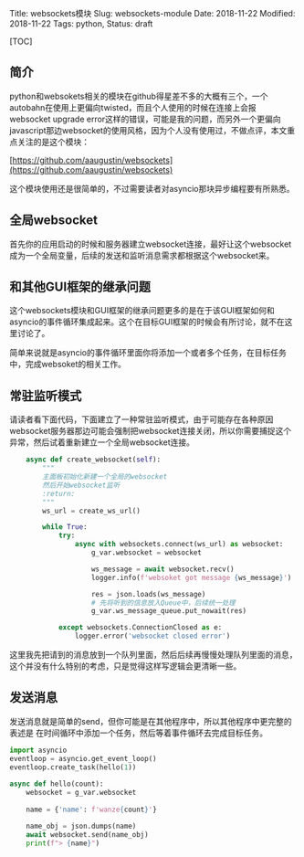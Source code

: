Title: websockets模块
Slug: websockets-module
Date: 2018-11-22
Modified: 2018-11-22
Tags:  python,
Status: draft



[TOC]


## 简介

python和websokets相关的模块在github得星差不多的大概有三个，一个autobahn在使用上更偏向twisted，而且个人使用的时候在连接上会报websocket upgrade error这样的错误，可能是我的问题，而另外一个更偏向javascript那边websocket的使用风格，因为个人没有使用过，不做点评，本文重点关注的是这个模块：

[https://github.com/aaugustin/websockets](https://github.com/aaugustin/websockets)

这个模块使用还是很简单的，不过需要读者对asyncio那块异步编程要有所熟悉。

## 全局websocket

首先你的应用启动的时候和服务器建立websocket连接，最好让这个websocket成为一个全局变量，后续的发送和监听消息需求都根据这个websocket来。



## 和其他GUI框架的继承问题

这个websockets模块和GUI框架的继承问题更多的是在于该GUI框架如何和asyncio的事件循环集成起来。这个在目标GUI框架的时候会有所讨论，就不在这里讨论了。

简单来说就是asyncio的事件循环里面你将添加一个或者多个任务，在目标任务中，完成websoket的相关工作。



## 常驻监听模式

请读者看下面代码，下面建立了一种常驻监听模式，由于可能存在各种原因websocket服务器那边可能会强制把websocket连接关闭，所以你需要捕捉这个异常，然后试着重新建立一个全局websocket连接。

```python
    async def create_websocket(self):
        """
        主面板初始化新建一个全局的websocket
        然后开始websocket监听
        :return:
        """
        ws_url = create_ws_url()

        while True:
            try:
                async with websockets.connect(ws_url) as websocket:
                    g_var.websocket = websocket

                    ws_message = await websocket.recv()
                    logger.info(f'websoket got message {ws_message}')

                    res = json.loads(ws_message)
                    # 先将听到的信息放入Queue中，后续统一处理
                    g_var.ws_message_queue.put_nowait(res)

            except websockets.ConnectionClosed as e:
                logger.error('websocket closed error')
```

这里我先把请到的消息放到一个队列里面，然后后续再慢慢处理队列里面的消息，这个并没有什么特别的考虑，只是觉得这样写逻辑会更清晰一些。



## 发送消息

发送消息就是简单的send，但你可能是在其他程序中，所以其他程序中更完整的表述是 在时间循环中添加一个任务，然后等着事件循环去完成目标任务。

```python
import asyncio
eventloop = asyncio.get_event_loop()
eventloop.create_task(hello(1))
        
async def hello(count):
    websocket = g_var.websocket
    
    name = {'name': f'wanze{count}'}

    name_obj = json.dumps(name)
    await websocket.send(name_obj)
    print(f"> {name}")
```

